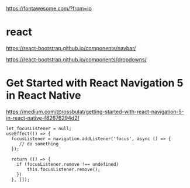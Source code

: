 https://fontawesome.com/?from=io

# react
https://react-bootstrap.github.io/components/navbar/

https://react-bootstrap.github.io/components/dropdowns/

# Get Started with React Navigation 5 in React Native
https://medium.com/@rossbulat/getting-started-with-react-navigation-5-in-react-native-f82676294d2f
```
let focusListener = null;
useEffect(() => {
  focusListener = navigation.addListener('focus', async () => {
     // do something
  });
  
  return (() => {
    if (focusListener.remove !== undefined)
        this.focusListener.remove();
    })
  }, []);
  ```
